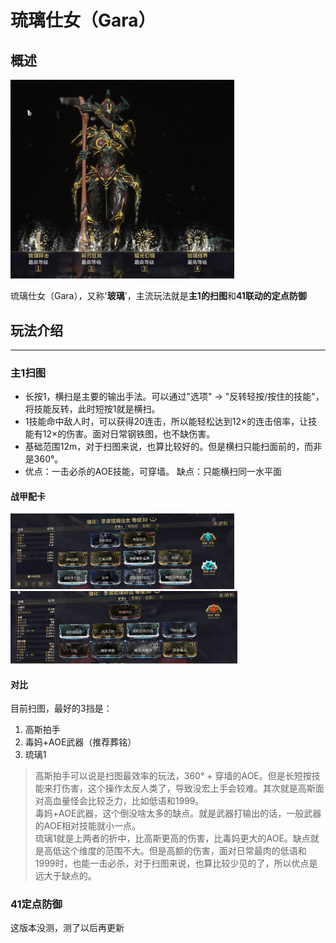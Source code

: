 # 琉璃仕女（Gara）

## 概述

<img src="./src/Gara.png" style="zoom:35% ;margin: 0 auto;" alt="琉璃仕女">

琉璃仕女（Gara），又称'**玻璃**'，主流玩法就是**主1的扫图**和**41联动的定点防御**

## 玩法介绍

---

### 主1扫图
+ 长按1，横扫是主要的输出手法。可以通过"选项" → "反转轻按/按住的技能"，将技能反转，此时短按1就是横扫。
+ 1技能命中敌人时，可以获得20连击，所以能轻松达到12×的连击倍率，让技能有12×的伤害。面对日常钢铁图，也不缺伤害。
+ 基础范围12m，对于扫图来说，也算比较好的。但是横扫只能扫面前的，而非是360°。
+ 优点：一击必杀的AOE技能，可穿墙。  缺点：只能横扫同一水平面

#### 战甲配卡
<img src="./src/GaraBuild.png" style="zoom:35% ;margin: 0 auto;" alt="琉璃配卡">  \
<img src="./src/GaraWeapon.png" style="zoom:35.5% ;margin: 0 auto;" alt="琉璃刀配卡">


#### 对比
目前扫图，最好的3挡是：
1. 高斯拍手
2. 毒妈+AOE武器（推荐葬铭）
3. 琉璃1
> 高斯拍手可以说是扫图最效率的玩法，360° + 穿墙的AOE。但是长短按技能来打伤害，这个操作太反人类了，导致没宏上手会较难。其次就是高斯面对高血量怪会比较乏力，比如低语和1999。  
> 毒妈+AOE武器，这个倒没啥太多的缺点。就是武器打输出的话，一般武器的AOE相对技能就小一点。  
> 琉璃1就是上两者的折中，比高斯更高的伤害，比毒妈更大的AOE。缺点就是高低这个维度的范围不大。但是高额的伤害，面对日常最肉的低语和1999时，也能一击必杀，对于扫图来说，也算比较少见的了，所以优点是远大于缺点的。  


### 41定点防御
这版本没测，测了以后再更新